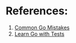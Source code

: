 
# References:

1. [Common Go Mistakes](https://100go.co/)
2. [Learn Go with Tests](https://github.com/quii/learn-go-with-tests)